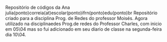 Repositório de códigos da Ana
julia(ponto)correia(at)escolar(ponto)ifrn(ponto)edu(ponto)br
Repositório criado para a disciplina Prog. de Redes do professor Moisés.
Agora utilizado na disciplinaedes Prog.de redes do Professor Charles, com inicio em 05\04  mas so fui adicionado em seu diario de classe na segunda-feira dia 10\04.
